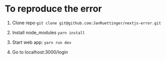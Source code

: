 # To reproduce the error

1. Clone repo
   `git clone git@github.com:JanRuettinger/nextjs-error.git`

2. Install node_modules
   `yarn install`

3. Start web app: `yarn run dev`

4. Go to localhost:3000/login
